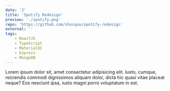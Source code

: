 ```yaml
---
date: '2'
title: 'Spotify Redesign'
preview: './spotify.png'
repo: 'https://github.com/shocquu/spotify-redesign'
external: ''
tags:
    - ReactJS
    - TypeScript
    - MaterialUI
    - Express
    - MongoDB
---
```


Lorem ipsum dolor sit, amet consectetur adipisicing elit. Iusto, cumque, reiciendis commodi dignissimos aliquam dolor, dicta hic quasi vitae placeat neque? Eos nesciunt ipsa, iusto magni porro voluptatum in est.
